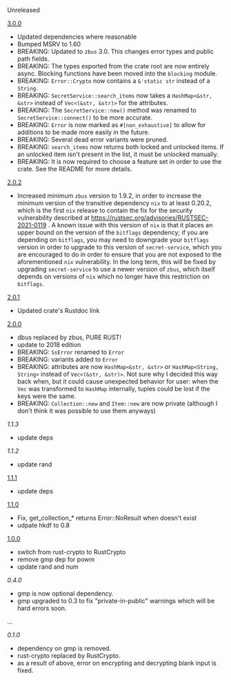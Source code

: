 Unreleased

[3.0.0]
- Updated dependencies where reasonable
- Bumped MSRV to 1.60
- BREAKING: Updated to `zbus` 3.0. This changes error types and public path fields.
- BREAKING: The types exported from the crate root are now entirely async. Blocking functions have been moved into the `blocking` module.
- BREAKING: `Error::Crypto` now contains a `&'static str` instead of a `String`.
- BREAKING: `SecretService::search_items` now takes a `HashMap<&str, &str>` instead of `Vec<(&str, &str)>` for the attributes.
- BREAKING: The `SecretService::new()` method was renamed to `SecretService::connect()` to be more accurate.
- BREAKING: `Error` is now marked as `#[non_exhaustive]` to allow for additions to be made more easily in the future.
- BREAKING: Several dead error variants were pruned.
- BREAKING: `search_items` now returns both locked and unlocked items. If an unlocked item isn't present 
in the list, it must be unlocked manually.
- BREAKING: It is now required to choose a feature set in order to use the crate. See the README for more details.

[2.0.2]
- Increased minimum `zbus` version to 1.9.2, in order to increase the minimum version of the transitive dependency `nix` to at least 0.20.2, which is the first `nix` release to contain the fix for the security vulnerability described at https://rustsec.org/advisories/RUSTSEC-2021-0119 . A known issue with this version of `nix` is that it places an upper bound on the version of the `bitflags` dependency; if you are depending on `bitflags`, you may need to downgrade your `bitflags` version in order to upgrade to this version of `secret-service`, which you are encouraged to do in order to ensure that you are not exposed to the aforementioned `nix` vulnerability. In the long term, this will be fixed by upgrading `secret-service` to use a newer version of `zbus`, which itself depends on versions of `nix` which no longer have this restriction on `bitflags`.

[2.0.1]
- Updated crate's Rustdoc link

[2.0.0]
- dbus replaced by zbus, PURE RUST!
- update to 2018 edition
- BREAKING: `SsError` renamed to `Error`
- BREAKING: variants added to `Error`
- BREAKING: attributes are now `HashMap<&str, &str>` or `HashMap<String, String>` instead of `Vec<(&str, &str)>`. Not sure why I decided this way back when, but it could cause unexpected behavior for user: when the `Vec` was transformed to `HashMap` internally, tuples could be lost if the keys were the same.
- BREAKING: `Collection::new` and `Item::new` are now private (although I don't think it was possible to use them anyways)

_1.1.3_
- update deps

_1.1.2_
- update rand

[1.1.1]
- update deps

[1.1.0]
- Fix, get_collection_* returns Error::NoResult when doesn't exist
- udpate hkdf to 0.8

[1.0.0]
- switch from rust-crypto to RustCrypto
- remove gmp dep for powm
- update rand and num

_0.4.0_
- gmp is now optional dependency.
- gmp upgraded to 0.3 to fix "private-in-public" warnings which will be hard errors soon.

...

_0.1.0_
- dependency on gmp is removed.
- rust-crypto replaced by RustCrypto.
- as a result of above, error on encrypting and decrypting blank input is fixed.

[1.0.0]: https://github.com/hwchen/secret-service-rs/releases/tag/v1.0.0
[1.1.0]: https://github.com/hwchen/secret-service-rs/releases/tag/v1.1.0
[1.1.1]: https://github.com/hwchen/secret-service-rs/releases/tag/v1.1.1
[2.0.0]: https://github.com/hwchen/secret-service-rs/releases/tag/v2.0.0
[2.0.1]: https://github.com/hwchen/secret-service-rs/releases/tag/v2.0.1
[2.0.2]: https://github.com/hwchen/secret-service-rs/releases/tag/v2.0.2
[3.0.0]: https://github.com/hwchen/secret-service-rs/releases/tag/v3.0.0
